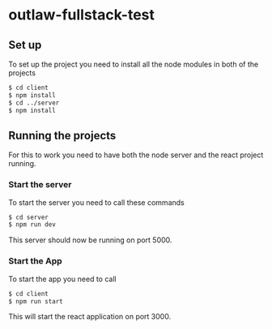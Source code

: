 # outlaw-fullstack-test

## Set up
To set up the project you need to install all the node modules in both of the projects
```sh
$ cd client
$ npm install
$ cd ../server
$ npm install
```

## Running the projects
For this to work you need to have both the node server and the react project running.
### Start the server
To start the server you need to call these commands
```sh
$ cd server
$ npm run dev
```
This server should now be running on port 5000.

### Start the App
To start the app you need to call 
```sh
$ cd client
$ npm run start
```
This will start the react application on port 3000.
